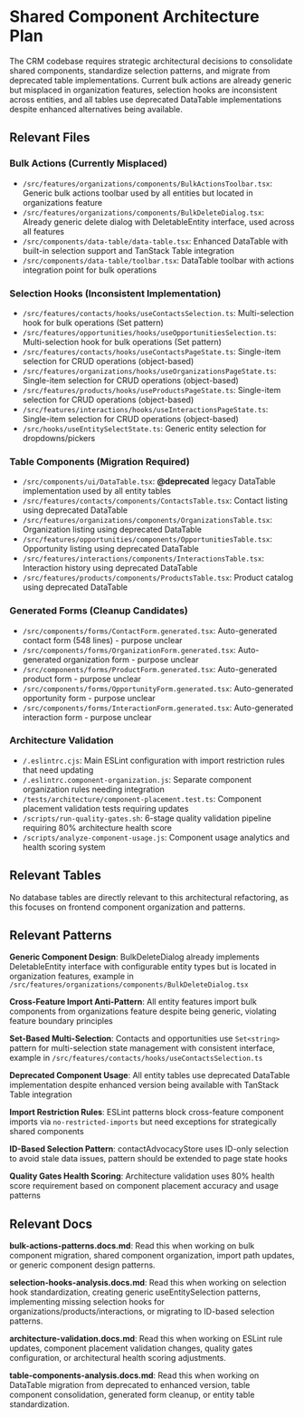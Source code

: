 # Shared Component Architecture Plan

The CRM codebase requires strategic architectural decisions to consolidate shared components, standardize selection patterns, and migrate from deprecated table implementations. Current bulk actions are already generic but misplaced in organization features, selection hooks are inconsistent across entities, and all tables use deprecated DataTable implementations despite enhanced alternatives being available.

## Relevant Files

### Bulk Actions (Currently Misplaced)
- `/src/features/organizations/components/BulkActionsToolbar.tsx`: Generic bulk actions toolbar used by all entities but located in organizations feature
- `/src/features/organizations/components/BulkDeleteDialog.tsx`: Already generic delete dialog with DeletableEntity interface, used across all features
- `/src/components/data-table/data-table.tsx`: Enhanced DataTable with built-in selection support and TanStack Table integration
- `/src/components/data-table/toolbar.tsx`: DataTable toolbar with actions integration point for bulk operations

### Selection Hooks (Inconsistent Implementation)
- `/src/features/contacts/hooks/useContactsSelection.ts`: Multi-selection hook for bulk operations (Set<string> pattern)
- `/src/features/opportunities/hooks/useOpportunitiesSelection.ts`: Multi-selection hook for bulk operations (Set<string> pattern)
- `/src/features/contacts/hooks/useContactsPageState.ts`: Single-item selection for CRUD operations (object-based)
- `/src/features/organizations/hooks/useOrganizationsPageState.ts`: Single-item selection for CRUD operations (object-based)
- `/src/features/products/hooks/useProductsPageState.ts`: Single-item selection for CRUD operations (object-based)
- `/src/features/interactions/hooks/useInteractionsPageState.ts`: Single-item selection for CRUD operations (object-based)
- `/src/hooks/useEntitySelectState.ts`: Generic entity selection for dropdowns/pickers

### Table Components (Migration Required)
- `/src/components/ui/DataTable.tsx`: **@deprecated** legacy DataTable implementation used by all entity tables
- `/src/features/contacts/components/ContactsTable.tsx`: Contact listing using deprecated DataTable
- `/src/features/organizations/components/OrganizationsTable.tsx`: Organization listing using deprecated DataTable
- `/src/features/opportunities/components/OpportunitiesTable.tsx`: Opportunity listing using deprecated DataTable
- `/src/features/interactions/components/InteractionsTable.tsx`: Interaction history using deprecated DataTable
- `/src/features/products/components/ProductsTable.tsx`: Product catalog using deprecated DataTable

### Generated Forms (Cleanup Candidates)
- `/src/components/forms/ContactForm.generated.tsx`: Auto-generated contact form (548 lines) - purpose unclear
- `/src/components/forms/OrganizationForm.generated.tsx`: Auto-generated organization form - purpose unclear
- `/src/components/forms/ProductForm.generated.tsx`: Auto-generated product form - purpose unclear
- `/src/components/forms/OpportunityForm.generated.tsx`: Auto-generated opportunity form - purpose unclear
- `/src/components/forms/InteractionForm.generated.tsx`: Auto-generated interaction form - purpose unclear

### Architecture Validation
- `/.eslintrc.cjs`: Main ESLint configuration with import restriction rules that need updating
- `/.eslintrc.component-organization.js`: Separate component organization rules needing integration
- `/tests/architecture/component-placement.test.ts`: Component placement validation tests requiring updates
- `/scripts/run-quality-gates.sh`: 6-stage quality validation pipeline requiring 80% architecture health score
- `/scripts/analyze-component-usage.js`: Component usage analytics and health scoring system

## Relevant Tables

No database tables are directly relevant to this architectural refactoring, as this focuses on frontend component organization and patterns.

## Relevant Patterns

**Generic Component Design**: BulkDeleteDialog already implements DeletableEntity interface with configurable entity types but is located in organization features, example in `/src/features/organizations/components/BulkDeleteDialog.tsx`

**Cross-Feature Import Anti-Pattern**: All entity features import bulk components from organizations feature despite being generic, violating feature boundary principles

**Set-Based Multi-Selection**: Contacts and opportunities use `Set<string>` pattern for multi-selection state management with consistent interface, example in `/src/features/contacts/hooks/useContactsSelection.ts`

**Deprecated Component Usage**: All entity tables use deprecated DataTable implementation despite enhanced version being available with TanStack Table integration

**Import Restriction Rules**: ESLint patterns block cross-feature component imports via `no-restricted-imports` but need exceptions for strategically shared components

**ID-Based Selection Pattern**: contactAdvocacyStore uses ID-only selection to avoid stale data issues, pattern should be extended to page state hooks

**Quality Gates Health Scoring**: Architecture validation uses 80% health score requirement based on component placement accuracy and usage patterns

## Relevant Docs

**bulk-actions-patterns.docs.md**: Read this when working on bulk component migration, shared component organization, import path updates, or generic component design patterns.

**selection-hooks-analysis.docs.md**: Read this when working on selection hook standardization, creating generic useEntitySelection patterns, implementing missing selection hooks for organizations/products/interactions, or migrating to ID-based selection patterns.

**architecture-validation.docs.md**: Read this when working on ESLint rule updates, component placement validation changes, quality gates configuration, or architectural health scoring adjustments.

**table-components-analysis.docs.md**: Read this when working on DataTable migration from deprecated to enhanced version, table component consolidation, generated form cleanup, or entity table standardization.